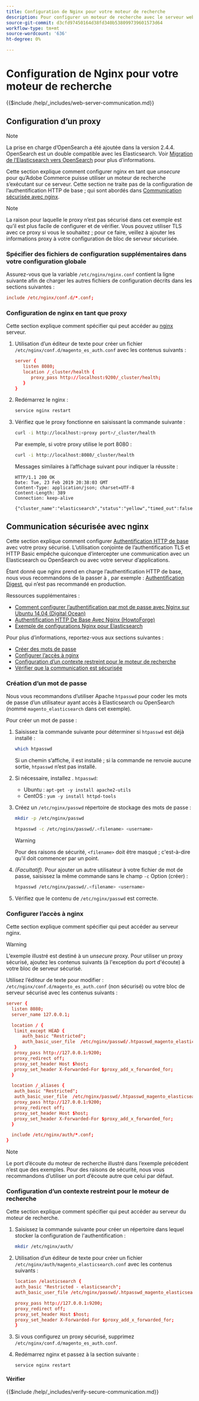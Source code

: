 ```yaml
---
title: Configuration de Nginx pour votre moteur de recherche
description: Pour configurer un moteur de recherche avec le serveur web Nginx pour les installations sur site d’Adobe Commerce et de Magento Open Source, procédez comme suit.
source-git-commit: d3cfd97450164d38fd340b538099739601573d64
workflow-type: tm+mt
source-wordcount: '636'
ht-degree: 0%

---
```



# Configuration de Nginx pour votre moteur de recherche

{{$include /help/_includes/web-server-communication.md}}

## Configuration d’un proxy

>[!NOTE]
>
>La prise en charge d’OpenSearch a été ajoutée dans la version 2.4.4. OpenSearch est un double compatible avec les Elasticsearch. Voir [Migration de l’Elasticsearch vers OpenSearch](../../../upgrade/prepare/opensearch-migration.md) pour plus d’informations.

Cette section explique comment configurer nginx en tant que *unsecure* pour qu’Adobe Commerce puisse utiliser un moteur de recherche s’exécutant sur ce serveur. Cette section ne traite pas de la configuration de l’authentification HTTP de base ; qui sont abordés dans [Communication sécurisée avec nginx](#secure-communication-with-nginx).

>[!NOTE]
>
>La raison pour laquelle le proxy n’est pas sécurisé dans cet exemple est qu’il est plus facile de configurer et de vérifier. Vous pouvez utiliser TLS avec ce proxy si vous le souhaitez ; pour ce faire, veillez à ajouter les informations proxy à votre configuration de bloc de serveur sécurisée.

### Spécifier des fichiers de configuration supplémentaires dans votre configuration globale

Assurez-vous que la variable `/etc/nginx/nginx.conf` contient la ligne suivante afin de charger les autres fichiers de configuration décrits dans les sections suivantes :

```conf
include /etc/nginx/conf.d/*.conf;
```

### Configuration de nginx en tant que proxy

Cette section explique comment spécifier qui peut accéder au [nginx](https://glossary.magento.com/nginx) serveur.

1. Utilisation d’un éditeur de texte pour créer un fichier `/etc/nginx/conf.d/magento_es_auth.conf` avec les contenus suivants :

   ```conf
   server {
      listen 8080;
      location /_cluster/health {
         proxy_pass http://localhost:9200/_cluster/health;
      }
   }
   ```

1. Redémarrez le nginx :

   ```bash
   service nginx restart
   ```

1. Vérifiez que le proxy fonctionne en saisissant la commande suivante :

   ```bash
   curl -i http://localhost:<proxy port>/_cluster/health
   ```

   Par exemple, si votre proxy utilise le port 8080 :

   ```bash
   curl -i http://localhost:8080/_cluster/health
   ```

   Messages similaires à l’affichage suivant pour indiquer la réussite :

   ```terminal
   HTTP/1.1 200 OK
   Date: Tue, 23 Feb 2019 20:38:03 GMT
   Content-Type: application/json; charset=UTF-8
   Content-Length: 389
   Connection: keep-alive
   
   {"cluster_name":"elasticsearch","status":"yellow","timed_out":false,"number_of_nodes":1,"number_of_data_nodes":1,"active_primary_shards":5,"active_shards":5,"relocating_shards":0,"initializing_shards":0,"unassigned_shards":5,"delayed_unassigned_shards":0,"number_of_pending_tasks":0,"number_of_in_flight_fetch":0,"task_max_waiting_in_queue_millis":0,"active_shards_percent_as_number":50.0}
   ```

## Communication sécurisée avec nginx

Cette section explique comment configurer [Authentification HTTP de base](https://nginx.org/en/docs/http/ngx_http_auth_basic_module.html) avec votre proxy sécurisé. L’utilisation conjointe de l’authentification TLS et HTTP Basic empêche quiconque d’intercepter une communication avec un Elasticsearch ou OpenSearch ou avec votre serveur d’applications.

Étant donné que nginx prend en charge l’authentification HTTP de base, nous vous recommandons de la passer à , par exemple : [Authentification Digest](https://www.nginx.com/resources/wiki/modules/auth_digest/), qui n’est pas recommandé en production.

Ressources supplémentaires :

* [Comment configurer l’authentification par mot de passe avec Nginx sur Ubuntu 14.04 (Digital Ocean)](https://www.digitalocean.com/community/tutorials/how-to-set-up-password-authentication-with-nginx-on-ubuntu-14-04)
* [Authentification HTTP De Base Avec Nginx (HowtoForge)](https://www.howtoforge.com/basic-http-authentication-with-nginx)
* [Exemple de configurations Nginx pour Elasticsearch](https://gist.github.com/karmi/b0a9b4c111ed3023a52d)

Pour plus d’informations, reportez-vous aux sections suivantes :

* [Créer des mots de passe](#create-a-password)
* [Configurer l’accès à nginx](#set-up-access-to-nginx)
* [Configuration d’un contexte restreint pour le moteur de recherche](#set-up-a-restricted-context-for-the-search-engine)
* [Vérifier que la communication est sécurisée](#secure-communication-with-nginx)

### Création d’un mot de passe

Nous vous recommandons d’utiliser Apache `htpasswd` pour coder les mots de passe d’un utilisateur ayant accès à Elasticsearch ou OpenSearch (nommé `magento_elasticsearch` dans cet exemple).

Pour créer un mot de passe :

1. Saisissez la commande suivante pour déterminer si `htpasswd` est déjà installé :

   ```bash
   which htpasswd
   ```

   Si un chemin s’affiche, il est installé ; si la commande ne renvoie aucune sortie, `htpasswd` n’est pas installé.

1. Si nécessaire, installez . `htpasswd`:

   * Ubuntu : `apt-get -y install apache2-utils`
   * CentOS : `yum -y install httpd-tools`

1. Créez un `/etc/nginx/passwd` répertoire de stockage des mots de passe :

   ```bash
   mkdir -p /etc/nginx/passwd
   ```

   ```bash
   htpasswd -c /etc/nginx/passwd/.<filename> <username>
   ```

   >[!WARNING]
   >
   >Pour des raisons de sécurité, `<filename>` doit être masqué ; c&#39;est-à-dire qu&#39;il doit commencer par un point.

1. *(Facultatif).* Pour ajouter un autre utilisateur à votre fichier de mot de passe, saisissez la même commande sans le champ `-c` Option (créer) :

   ```bash
   htpasswd /etc/nginx/passwd/.<filename> <username>
   ```

1. Vérifiez que le contenu de `/etc/nginx/passwd` est correcte.

### Configurer l’accès à nginx

Cette section explique comment spécifier qui peut accéder au serveur nginx.

>[!WARNING]
>
>L’exemple illustré est destiné à un *unsecure* proxy. Pour utiliser un proxy sécurisé, ajoutez les contenus suivants (à l&#39;exception du port d&#39;écoute) à votre bloc de serveur sécurisé.

Utilisez l’éditeur de texte pour modifier : `/etc/nginx/conf.d/magento_es_auth.conf` (non sécurisé) ou votre bloc de serveur sécurisé avec les contenus suivants :

```conf
server {
  listen 8080;
  server_name 127.0.0.1;

  location / {
   limit_except HEAD {
      auth_basic "Restricted";
      auth_basic_user_file  /etc/nginx/passwd/.htpasswd_magento_elasticsearch;
   }
   proxy_pass http://127.0.0.1:9200;
   proxy_redirect off;
   proxy_set_header Host $host;
   proxy_set_header X-Forwarded-For $proxy_add_x_forwarded_for;
  }

  location /_aliases {
   auth_basic "Restricted";
   auth_basic_user_file  /etc/nginx/passwd/.htpasswd_magento_elasticsearch;
   proxy_pass http://127.0.0.1:9200;
   proxy_redirect off;
   proxy_set_header Host $host;
   proxy_set_header X-Forwarded-For $proxy_add_x_forwarded_for;
  }

  include /etc/nginx/auth/*.conf;
}
```

>[!NOTE]
>
>Le port d’écoute du moteur de recherche illustré dans l’exemple précédent n’est que des exemples. Pour des raisons de sécurité, nous vous recommandons d’utiliser un port d’écoute autre que celui par défaut.

### Configuration d’un contexte restreint pour le moteur de recherche

Cette section explique comment spécifier qui peut accéder au serveur du moteur de recherche.

1. Saisissez la commande suivante pour créer un répertoire dans lequel stocker la configuration de l&#39;authentification :

   ```bash
   mkdir /etc/nginx/auth/
   ```

1. Utilisation d’un éditeur de texte pour créer un fichier `/etc/nginx/auth/magento_elasticsearch.conf` avec les contenus suivants :

   ```conf
   location /elasticsearch {
   auth_basic "Restricted - elasticsearch";
   auth_basic_user_file /etc/nginx/passwd/.htpasswd_magento_elasticsearch;
   
   proxy_pass http://127.0.0.1:9200;
   proxy_redirect off;
   proxy_set_header Host $host;
   proxy_set_header X-Forwarded-For $proxy_add_x_forwarded_for;
   }
   ```

1. Si vous configurez un proxy sécurisé, supprimez `/etc/nginx/conf.d/magento_es_auth.conf`.
1. Redémarrez nginx et passez à la section suivante :

   ```bash
   service nginx restart
   ```

#### Vérifier

{{$include /help/_includes/verify-secure-communication.md}}
